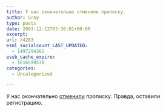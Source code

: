 ```yaml
---
title: У нас окончательно отменили прописку.
author: Gray
type: posts
date: 2003-12-12T03:36:01+00:00
excerpt:
url: /4283
esml_socialcount_LAST_UPDATED:
  - 1497294362
essb_cache_expire:
  - 1616599578
categories:
  - Uncategorized

---
```








У нас окончательно <a href="http://www.korrespondent.net/main/84912/" target="_blank">отменили</a> прописку. Правда, оставили регистрацию.